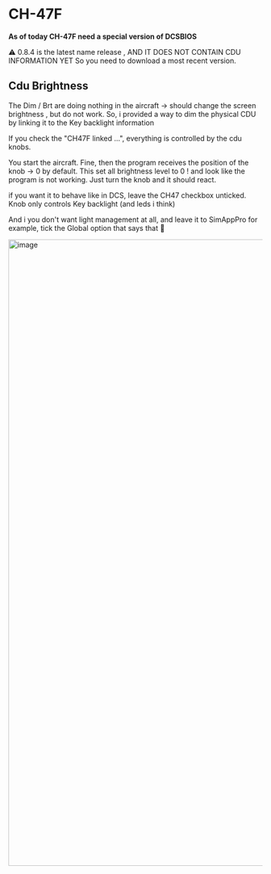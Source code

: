 # CH-47F

**As of today CH-47F need a special version of DCSBIOS** 

⚠️ 0.8.4 is the latest name release , AND IT DOES NOT CONTAIN CDU INFORMATION YET 
So you need to download a most recent version. 

## Cdu Brightness 

The Dim / Brt are doing nothing in the aircraft -> should change the screen brightness , but do not work. 
So, i provided a way to dim the physical CDU by linking it to the Key backlight information 

If you check the "CH47F linked ...", everything is controlled by the cdu knobs. 

You start the aircraft. Fine, then the program receives the position of the knob -> 0 by default.
This set all brightness level to 0 ! and look like the program is not working.
Just turn the knob and it should react.

if you want it to behave like in DCS, leave the CH47 checkbox unticked.
Knob only controls Key backlight (and leds i think) 

And i you don't want light management at all, and leave it to SimAppPro for example, tick the Global option that says that 🙂

<img width="2103" height="1242" alt="image" src="https://github.com/user-attachments/assets/2ff01622-d4da-43ef-87ec-fac9aa7bdb22" />
